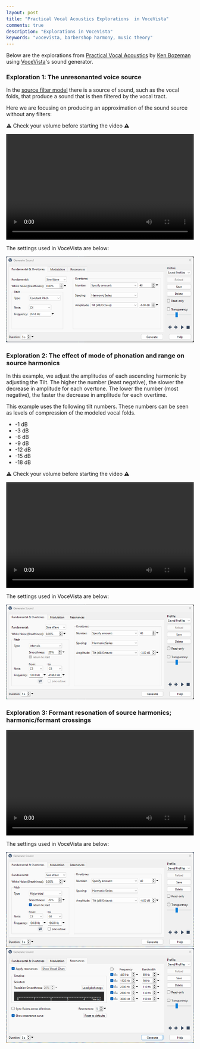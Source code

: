 ```yaml
---
layout: post
title: "Practical Vocal Acoustics Explorations  in VoceVista"
comments: true
description: "Explorations in VoceVista"
keywords: "vocevista, barbershop harmony, music theory"
---
```


Below are the explorations from [Practical Vocal Acoustics](http://www.kenbozeman.com/practical-vocal-acoustics.php) 
by [Ken Bozeman](https://www.kenbozeman.com) using [VoceVista](https://www.vocevista.com)'s 
sound generator.

### Exploration 1: The unresonanted voice source

In the [source filter model](https://en.wikipedia.org/wiki/Source%E2%80%93filter_model) there
is a source of sound, such as the vocal folds, that produce a sound that is then filtered 
by the vocal tract. 

Here we are focusing on producing an approximation of the sound source without any filters:

⚠️ Check your volume before starting the video ⚠️

<div style="position: relative; overflow: hidden; width: 100%; padding-top: 56.25%;">
    <video controls style="position: absolute; top: 0; left: 0; width: 100%; height: 100%;">
        <source src="/assets/02-pva/exploration_01.mp4" type="video/mp4">
        Your browser does not support the video tag.
    </video>
</div>
<div style="margin-top: 10px;"> <!-- just a bit of space after the video --> </div>

The settings used in VoceVista are below:

![settings](/assets/02-pva/exploration_01_settings.png)

### Exploration 2: The effect of mode of phonation and range on source harmonics

In this example, we adjust the amplitudes of each ascending harmonic by adjusting the 
Tilt. The higher the number (least negative), the slower the decrease in amplitude for 
each overtone. The lower the number (most negative), the faster the decrease in amplitude 
for each overtime.

This example uses the following tilt numbers. These numbers can be seen as levels of 
compression of the modeled vocal folds.

* -1 dB 
* -3 dB
* -6 dB
* -9 dB
* -12 dB 
* -15 dB
* -18 dB 

⚠️ Check your volume before starting the video ⚠️

<div style="position: relative; overflow: hidden; width: 100%; padding-top: 56.25%;">
    <video controls style="position: absolute; top: 0; left: 0; width: 100%; height: 100%;">
        <source src="/assets/02-pva/exploration_02.mp4" type="video/mp4">
        Your browser does not support the video tag.
    </video>
</div>
<div style="margin-top: 10px;"> <!-- just a bit of space after the video --> </div>

The settings used in VoceVista are below:

![settings](/assets/02-pva/exploration_02_settings.png)

### Exploration 3: Formant resonation of source harmonics; harmonic/formant crossings


<div style="position: relative; overflow: hidden; width: 100%; padding-top: 56.25%;">
    <video controls style="position: absolute; top: 0; left: 0; width: 100%; height: 100%;">
        <source src="/assets/02-pva/exploration_03.mp4" type="video/mp4">
        Your browser does not support the video tag.
    </video>
</div>
<div style="margin-top: 10px;"> <!-- just a bit of space after the video --> </div>

The settings used in VoceVista are below:

![settings](/assets/02-pva/exploration_03_settings_1.png)
![settings](/assets/02-pva/exploration_03_settings_2.png)

